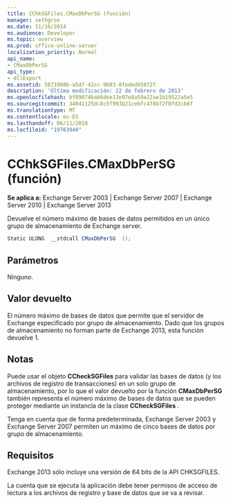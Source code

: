 ```yaml
---
title: CChkSGFiles.CMaxDbPerSG (función)
manager: sethgros
ms.date: 11/16/2014
ms.audience: Developer
ms.topic: overview
ms.prod: office-online-server
localization_priority: Normal
api_name:
- CMaxDbPerSG
api_type:
- dllExport
ms.assetid: 5871988b-a5d7-42cc-9b83-8fededb5072f
description: 'Última modificación: 22 de febrero de 2013'
ms.openlocfilehash: bf09074bab6dee13e97e8a59a22ae1b19522a5e5
ms.sourcegitcommit: 34041125dc8c5f993b21cebfc4f8b72f0fd2cb6f
ms.translationtype: MT
ms.contentlocale: es-ES
ms.lasthandoff: 06/11/2018
ms.locfileid: "19763940"
---
```

# <a name="cchksgfilescmaxdbpersg-function"></a>CChkSGFiles.CMaxDbPerSG (función)

**Se aplica a:** Exchange Server 2003 | Exchange Server 2007 | Exchange Server 2010 | Exchange Server 2013
  
Devuelve el número máximo de bases de datos permitidos en un único grupo de almacenamiento de Exchange server.
  
```cs
Static ULONG  __stdcall CMaxDbPerSG  ();

```

## <a name="parameters"></a>Parámetros

Ninguno.
  
## <a name="return-value"></a>Valor devuelto

El número máximo de bases de datos que permite que el servidor de Exchange especificado por grupo de almacenamiento. Dado que los grupos de almacenamiento no forman parte de Exchange 2013, esta función devuelve 1.
  
## <a name="remarks"></a>Notas

Puede usar el objeto **CCheckSGFiles** para validar las bases de datos (y los archivos de registro de transacciones) en un solo grupo de almacenamiento, por lo que el valor devuelto por la función **CMaxDbPerSG** también representa el número máximo de bases de datos que se pueden proteger mediante un instancia de la clase **CCheckSGFiles** . 
  
Tenga en cuenta que de forma predeterminada, Exchange Server 2003 y Exchange Server 2007 permiten un máximo de cinco bases de datos por grupo de almacenamiento.
  
## <a name="requirements"></a>Requisitos

Exchange 2013 sólo incluye una versión de 64 bits de la API CHKSGFILES.
  
La cuenta que se ejecuta la aplicación debe tener permisos de acceso de lectura a los archivos de registro y base de datos que se va a revisar.
  

